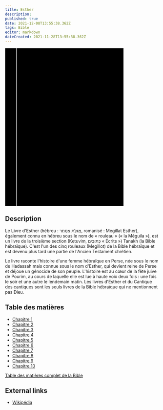 ```yaml
---
title: Esther
description: 
published: true
date: 2021-12-08T13:55:38.362Z
tags: Bible
editor: markdown
dateCreated: 2021-11-28T13:55:38.362Z
---
```


<div class="urantiapedia-book-front urantiapedia-book-bible">
<svg xmlns="http://www.w3.org/2000/svg"
	width="102.6mm" height="136.8mm"
	viewBox="0 0 102.6 136.8" version="1.1">
	<g transform="translate(-7,-5)">
		<rect width="9.6" height="136.8" x="7" y="5" />
		<rect width="96.9" height="136.8" x="17" y="5" />
		<text style="font-size:5px" x="61" y="22">LA BIBLE</text>
		<text style="font-size:4px" x="61" y="125">French Louis Segond Bible, 1910</text>
		<text style="font-size:9px" x="61" y="60">Esther</text>
	</g>
</svg>
</div>

## Description


Le Livre d'Esther (hébreu : מְגִלַּת אֶסְתֵּר, romanisé : Megillat Esther), également connu en hébreu sous le nom de « rouleau » (« la Méguila »), est un livre de la troisième section (Ketuvim, כְּתוּבִים « Écrits ») Tanakh (la Bible hébraïque). C'est l'un des cinq rouleaux (Megillot) de la Bible hébraïque et est devenu plus tard une partie de l'Ancien Testament chrétien. 

Le livre raconte l'histoire d'une femme hébraïque en Perse, née sous le nom de Hadassah mais connue sous le nom d'Esther, qui devient reine de Perse et déjoue un génocide de son peuple. L'histoire est au cœur de la fête juive de Pourim, au cours de laquelle elle est lue à haute voix deux fois : une fois le soir et une autre le lendemain matin. Les livres d'Esther et du Cantique des cantiques sont les seuls livres de la Bible hébraïque qui ne mentionnent pas Dieu. 

## Table des matières

- [Chapitre 1](/fr/Bible/Esther/1)
- [Chapitre 2](/fr/Bible/Esther/2)
- [Chapitre 3](/fr/Bible/Esther/3)
- [Chapitre 4](/fr/Bible/Esther/4)
- [Chapitre 5](/fr/Bible/Esther/5)
- [Chapitre 6](/fr/Bible/Esther/6)
- [Chapitre 7](/fr/Bible/Esther/7)
- [Chapitre 8](/fr/Bible/Esther/8)
- [Chapitre 9](/fr/Bible/Esther/9)
- [Chapitre 10](/fr/Bible/Esther/10)


[Table des matières complet de la Bible](/fr/index/bible)


## External links

- [Wikipédia](https://en.wikipedia.org/wiki/Book_of_Esther)
